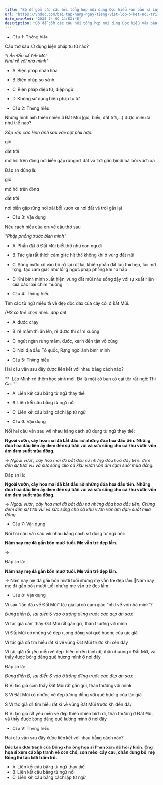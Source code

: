 ```yaml
---
title: "Bộ đề gồm các câu hỏi tổng hợp nội dung Đọc hiểu văn bản và Luyện từ và câu được học ở Tuần 26 trong chương trình Tiếng Việt lớp 5 Tập 2 Kết nối tri thức."
url: "https://vndoc.com/bai-tap-hang-ngay-tieng-viet-lop-5-ket-noi-tri-thuc-tuan-26-thu-5-337363"
date_crawled: "2025-04-09 11:52:45"
description: "Bộ đề gồm các câu hỏi tổng hợp nội dung Đọc hiểu văn bản và Luyện từ và câu được học ở Tuần 26 trong chương trình Tiếng Việt lớp 5 Tập 2 Kết nối tri thức."
---
```


* Câu 1:  Thông hiểu

Câu thơ sau sử dụng biện pháp tu từ nào?

_"Lần đầu về Đất Mũi_  
 _Như về với nhà mình"_

  * A. Biện pháp nhân hóa 
  * B. Biện pháp so sánh 
  * C. Biện pháp điệp từ, điệp ngữ 
  * D. Không sử dụng biện pháp tu từ 



* Câu 2:  Thông hiểu

Những hình ảnh thiên nhiên ở Đất Mũi (gió, biển, đất trời,...) được miêu tả như thế nào?

_Sắp xếp các hình ảnh sau vào cột phù hợp:_

gió

đất trời

mở hội trên đồng nơi biển gặp rừngnơi đất và trời gần lạinơi bãi bồi vươn xa

Đáp án đúng là:

gió

mở hội trên đồng

đất trời

nơi biển gặp rừng nơi bãi bồi vươn xa nơi đất và trời gần lại

* Câu 3:  Vận dụng

Nêu cách hiểu của em về câu thơ sau:

_"Phập phồng trước bình minh"_

  * A. Phần đất ở Đất Mũi biết thở như con người 
  * B. Tác giả rất thích cảm giác hít thở không khí ở vùng đất mũi 
  * C. Sóng nước xô vào bờ rồi lại rút lui, khiến phần đất lúc thu hẹp, lúc mở rộng, tạo cảm giác như lồng ngực phập phồng khi hô hấp 
  * D. Khi bình minh xuất hiện, vùng đất mũi như sống dậy với sự xuất hiện của các loại chim muông 



* Câu 4:  Thông hiểu

Tìm các từ ngữ miêu tả vẻ đẹp độc đáo của cây cối ở Đất Mũi.

_(HS có thể chọn nhiều đáp án)_

  * A. đước chạy 
  * B. rễ mắm thì ăn lên, rễ đước thì cắm xuống 
  * C. ngút ngàn rừng mắm, đước, xanh đến tận vô cùng 
  * D. Nơi địa đầu Tổ quốc, Rạng ngời ánh bình minh 



* Câu 5:  Thông hiểu

Hai câu văn sau đây được liên kết với nhau bằng cách nào?

**  Lớp Minh có thêm học sinh mới. Đó là một cô bạn có cái tên rất ngộ: Thi Ca. **

  * A. Liên kết câu bằng từ ngữ thay thế 
  * B. Liên kết câu bằng từ ngữ nối 
  * C. Liên kết câu bằng cách lặp từ ngữ 



* Câu 6:  Vận dụng

Nối hai câu văn sau với nhau bằng cách sử dụng từ ngữ thay thế:

**Ngoài vườn, cây hoa mai đã bắt đầu nở những đóa hoa đầu tiên. Những đóa hoa đầu tiên ấy đem đến sự tươi vui và sức sống cho cả khu vườn vốn ảm đạm suốt mùa đông.**

→ _Ngoài vườn, cây hoa mai đã bắt đầu nở những đóa hoa đầu tiên. đem đến sự tươi vui và sức sống cho cả khu vườn vốn ảm đạm suốt mùa đông._

Đáp án là:

**Ngoài vườn, cây hoa mai đã bắt đầu nở những đóa hoa đầu tiên. Những đóa hoa đầu tiên ấy đem đến sự tươi vui và sức sống cho cả khu vườn vốn ảm đạm suốt mùa đông.**

→ _Ngoài vườn, cây hoa mai đã bắt đầu nở những đóa hoa đầu tiên. Chúng đem đến sự tươi vui và sức sống cho cả khu vườn vốn ảm đạm suốt mùa đông._

* Câu 7:  Vận dụng

Nối hai câu văn sau với nhau bằng cách sử dụng từ ngữ nối:

**Năm nay mẹ đã gần bốn mươi tuổi. Mẹ vẫn trẻ đẹp lắm.**

→ 

Đáp án là:

**Năm nay mẹ đã gần bốn mươi tuổi. Mẹ vẫn trẻ đẹp lắm.**

→ Năm nay mẹ đã gần bốn mươi tuổi nhưng mẹ vẫn trẻ đẹp lắm.||Năm nay mẹ đã gần bốn mươi tuổi nhưng mẹ vẫn trẻ đẹp lắm

* Câu 8:  Vận dụng

Vì sao “lần đầu về Đất Mũi” tác giả lại có cảm giác “như về với nhà mình”?

_Đúng điền Đ, sai điền S vào ô trống đứng trước các đáp án sau:_

Vì tác giả cảm thấy Đất Mũi rất gần gũi, thân thương với mình

Vì Đất Mũi có những vẻ đẹp tương đồng với quê hương của tác giả

Vì tác giả đã tìm hiểu rất kĩ về vùng Đất Mũi trước khi đến đây

Vì tác giả rất yêu mến vẻ đẹp thiên nhiên bình dị, thân thương ở Đất Mũi, và thấy được bóng dáng quê hương mình ở nơi đây

Đáp án là:

_Đúng điền Đ, sai điền S vào ô trống đứng trước các đáp án sau:_

Đ Vì tác giả cảm thấy Đất Mũi rất gần gũi, thân thương với mình

S Vì Đất Mũi có những vẻ đẹp tương đồng với quê hương của tác giả

S Vì tác giả đã tìm hiểu rất kĩ về vùng Đất Mũi trước khi đến đây

Đ Vì tác giả rất yêu mến vẻ đẹp thiên nhiên bình dị, thân thương ở Đất Mũi, và thấy được bóng dáng quê hương mình ở nơi đây

* Câu 9:  Thông hiểu

Hai câu văn sau đây được liên kết với nhau bằng cách nào?

**Bác Lan đưa tranh của Bống cho ông họa sĩ Phan xem để hỏi ý kiến. Ông họa sĩ xem cả xấp tranh vẽ con chó, con mèo, cây cau, chân dung bố, mẹ Bống thì tặc lưỡi trầm trồ.**

  * A. Liên kết câu bằng từ ngữ thay thế 
  * B. Liên kết câu bằng từ ngữ nối 
  * C. Liên kết câu bằng cách lặp từ ngữ 


